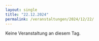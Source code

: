 ```yaml
---
layout: single
title: "22.12.2024"
permalink: /veranstaltungen/2024/12/22/
---
```


Keine Veranstaltung an diesem Tag.
